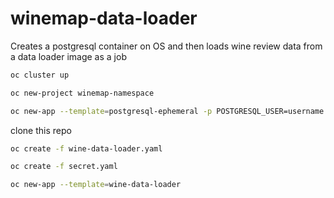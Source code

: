 # winemap-data-loader
Creates a postgresql container on OS and then loads wine review data from a data loader image as a job


```sh
oc cluster up

oc new-project winemap-namespace

oc new-app --template=postgresql-ephemeral -p POSTGRESQL_USER=username -p POSTGRESQL_PASSWORD=password -p POSTGRESQL_DATABASE=wineDb
```
    
clone this repo

```sh
oc create -f wine-data-loader.yaml

oc create -f secret.yaml

oc new-app --template=wine-data-loader
```
